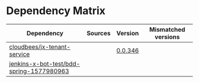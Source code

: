 # Dependency Matrix

Dependency | Sources | Version | Mismatched versions
---------- | ------- | ------- | -------------------
[cloudbees/jx-tenant-service](https://github.com/cloudbees/jx-tenant-service) |  | [0.0.346](https://github.com/cloudbees/jx-tenant-service/releases/tag/v0.0.346) | 
[jenkins-x-bot-test/bdd-spring-1577980963](https://github.com/jenkins-x-bot-test/bdd-spring-1577980963.git) |  | []() | 
